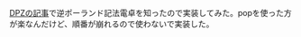 [DPZの記事](https://dailyportalz.jp/kiji/RPN-calculator)で逆ポーランド記法電卓を知ったので実装してみた。popを使った方が楽なんだけど、順番が崩れるので使わないで実装した。
